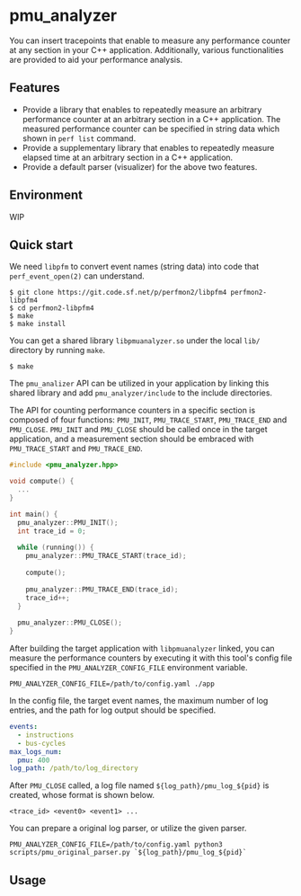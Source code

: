 # pmu_analyzer
You can insert tracepoints that enable to measure any performance counter at any section in your C++ application.
Additionally, various functionalities are provided to aid your performance analysis.

## Features
- Provide a library that enables to repeatedly measure an arbitrary performance counter at an arbitrary section in a C++ application. The measured performance counter can be specified in string data which shown in `perf list` command.
- Provide a supplementary library that enables to repeatedly measure elapsed time at an arbitrary section in a C++ application.
- Provide a default parser (visualizer) for the above two features.

## Environment
WIP

## Quick start
We need `libpfm` to convert event names (string data) into code that `perf_event_open(2)` can understand.
```
$ git clone https://git.code.sf.net/p/perfmon2/libpfm4 perfmon2-libpfm4
$ cd perfmon2-libpfm4
$ make
$ make install
```

You can get a shared library `libpmuanalyzer.so` under the local `lib/` directory by running `make`.
```
$ make
```
The `pmu_analizer` API can be utilized in your application by linking this shared library and add `pmu_analyzer/include` to the include directories.

The API for counting performance counters in a specific section is composed of four functions: `PMU_INIT`, `PMU_TRACE_START`, `PMU_TRACE_END` and `PMU_CLOSE`.
`PMU_INIT` and `PMU_ÇLOSE` should be called once in the target application, and a measurement section should be embraced with `PMU_TRACE_START` and `PMU_TRACE_END`.
```cpp
#include <pmu_analyzer.hpp>

void compute() {
  ...
}

int main() {
  pmu_analyzer::PMU_INIT();
  int trace_id = 0;
  
  while (running()) {
    pmu_analyzer::PMU_TRACE_START(trace_id);
    
    compute();
    
    pmu_analyzer::PMU_TRACE_END(trace_id);
    trace_id++;
  }
  
  pmu_analyzer::PMU_CLOSE();
}
```

After building the target application with `libpmuanalyzer` linked, you can measure the performance counters by executing it with this tool's config file specified in the `PMU_ANALYZER_CONFIG_FILE` environment variable.
```
PMU_ANALYZER_CONFIG_FILE=/path/to/config.yaml ./app
```

In the config file, the target event names, the maximum number of log entries, and the path for log output should be specified.
```yaml
events:
  - instructions
  - bus-cycles
max_logs_num:
  pmu: 400
log_path: /path/to/log_directory
```

After `PMU_CLOSE` called, a log file named `${log_path}/pmu_log_${pid}` is created, whose format is shown below.
```
<trace_id> <event0> <event1> ...
```

You can prepare a original log parser, or utilize the given parser.
```
PMU_ANALYZER_CONFIG_FILE=/path/to/config.yaml python3 scripts/pmu_original_parser.py `${log_path}/pmu_log_${pid}`
```



## Usage
